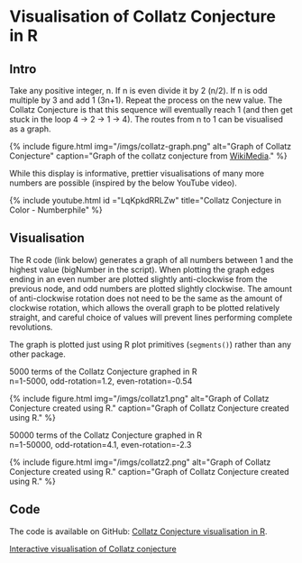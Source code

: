 # Visualisation of Collatz Conjecture in R

## Intro

Take any positive integer, n. If n is even divide it by 2 (n/2). If n is odd multiple by 3 and add 1 (3n+1). Repeat the process on the new value. The Collatz Conjecture is that this sequence will eventually reach 1 (and then get stuck in the loop 4 -> 2 -> 1 -> 4). The routes from n to 1 can be visualised as a graph.

{% include figure.html img="/imgs/collatz-graph.png" alt="Graph of Collatz Conjecture" caption="Graph of the collatz conjecture from <a href='https://en.wikipedia.org/wiki/File:Collatz-graph-all-30-no27.svg'>WikiMedia</a>." %}

While this display is informative, prettier visualisations of many more numbers are possible (inspired by the below YouTube video).

{% include youtube.html id ="LqKpkdRRLZw" title="Collatz Conjecture in Color - Numberphile" %}

## Visualisation

The R code (link below) generates a graph of all numbers between 1 and the highest value (bigNumber in the script). When plotting the graph edges ending in an even number are plotted slightly anti-clockwise from the previous node, and odd numbers are plotted slightly clockwise. The amount of anti-clockwise rotation does not need to be the same as the amount of clockwise rotation, which allows the overall graph to be plotted relatively straight, and careful choice of values will prevent lines performing complete revolutions.

The graph is plotted just using R plot primitives (`segments()`) rather than any other package.

5000 terms of the Collatz Conjecture graphed in R  
n=1-5000, odd-rotation=1.2, even-rotation=-0.54

{% include figure.html img="/imgs/collatz1.png" alt="Graph of Collatz Conjecture created using R." caption="Graph of Collatz Conjecture created using R." %}

50000 terms of the Collatz Conjecture graphed in R  
n=1-50000, odd-rotation=4.1, even-rotation=-2.3

{% include figure.html img="/imgs/collatz2.png" alt="Graph of Collatz Conjecture created using R." caption="Graph of Collatz Conjecture created using R." %}

## Code

The code is available on GitHub: [Collatz Conjecture visualisation in R](https://github.com/edwbaker/collatz).

[Interactive visualisation of Collatz conjecture](https://shiny.ebaker.me.uk/shiny-collatz/)
